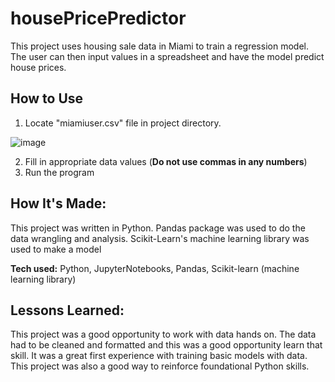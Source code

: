 # housePricePredictor

This project uses housing sale data in Miami to train a regression model. The user can then input values in a spreadsheet and have the model predict house prices.


## How to Use
1. Locate "miamiuser.csv" file in project directory.

![image](https://github.com/user-attachments/assets/6ecf34b8-6016-4f3d-8250-48ede76b7118)

2. Fill in appropriate data values (**Do not use commas in any numbers**)
3. Run the program


## How It's Made:

This project was written in Python. Pandas package was used to do the data wrangling and analysis. Scikit-Learn's machine learning library was used to make a model

**Tech used:** Python, JupyterNotebooks, Pandas, Scikit-learn (machine learning library)

## Lessons Learned:

This project was a good opportunity to work with data hands on. The data had to be cleaned and formatted and this was a good opportunity learn that skill. It was a great first experience with training basic models with data. This project was also a good way to reinforce foundational Python skills.






